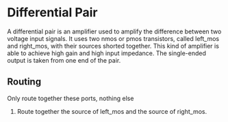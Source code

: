 # Differential Pair
A differential pair is an amplifier used to amplify the difference between two voltage input signals. It uses two nmos or pmos transistors, called left_mos and right_mos, with their sources shorted together. This kind of amplifier is able to achieve high gain and high input impedance. The single-ended output is taken from one end of the pair.
## Routing 
Only route together these ports, nothing else
1. Route together the source of left_mos and the source of right_mos.
